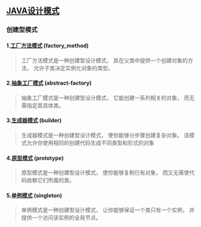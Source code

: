 ## [JAVA设计模式](https://refactoringguru.cn/design-patterns)

### 创建型模式

#### 1.[工厂方法模式](https://refactoringguru.cn/design-patterns/factory_method) (factory_method)
> 工厂方法模式是一种创建型设计模式， 其在父类中提供一个创建对象的方法， 允许子类决定实例化对象的类型。

#### 2.[抽象工厂模式](https://refactoringguru.cn/design-patterns/abstract-factory) (abstract-factory)
> 抽象工厂模式是一种创建型设计模式， 它能创建一系列相关的对象， 而无需指定其具体类。

#### 3.[生成器模式](https://refactoringguru.cn/design-patterns/builder) (builder)
> 生成器模式是一种创建型设计模式， 使你能够分步骤创建复杂对象。 该模式允许你使用相同的创建代码生成不同类型和形式的对象

#### 4.[原型模式](https://refactoringguru.cn/design-patterns/prototype) (prototype)
> 原型模式是一种创建型设计模式， 使你能够复制已有对象， 而又无需使代码依赖它们所属的类。

#### 5.[单例模式](https://refactoringguru.cn/design-patterns/singleton) (singleton)
> 单例模式是一种创建型设计模式， 让你能够保证一个类只有一个实例， 并提供一个访问该实例的全局节点。
